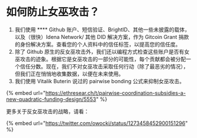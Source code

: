 # 如何防止女巫攻击？

1. 我们使用 **** Github 账户、短信验证、BrightID、其他一些未披露的载体，以及（很快）Idena Network/ 其他 DID 解决方案，作为 Gitcoin Grant 捐款的身份解决方案。查看您的个人资料中的信任标签，以提高您的信任度。
2. 除了 Github 原生的反女巫攻击外，我们还以编程方式检查这些账户是否有女巫攻击的迹象。根据它是女巫攻击的一部分的可能性，每个贡献都会被分配一个信任分数。现在，我们不对女巫攻击采取任何行动（除了最恶劣的情况），但我们正在悄悄地收集数据，以便在未来使用。
3. 我们使用 Vitalik Buterin 说过的 pairwise bonding 公式来抑制女巫攻击。

{% embed url="https://ethresear.ch/t/pairwise-coordination-subsidies-a-new-quadratic-funding-design/5553" %}

更多关于反女巫攻击的战略，请看：

{% embed url="https://twitter.com/owocki/status/1273458452900151296" %}
